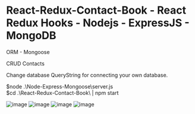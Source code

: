 # React-Redux-Contact-Book - React Redux Hooks - Nodejs - ExpressJS - MongoDB

ORM - Mongoose

CRUD Contacts 

Change database QueryString for connecting your own database.

$node .\Node-Express-Mongoose\server.js  
$cd .\React-Redux-Contact-Book\ | npm start

![image](https://user-images.githubusercontent.com/60510780/133980550-4dab52eb-ee1f-4a5e-95cd-8d190a07b57c.png)
![image](https://user-images.githubusercontent.com/60510780/133980575-2f4123fa-5ac3-4f22-8864-eecca561a0bb.png)
![image](https://user-images.githubusercontent.com/60510780/133980608-ee8f8b57-f263-4414-8a93-c733a8149b25.png)
![image](https://user-images.githubusercontent.com/60510780/133980724-7bdf6343-00e5-4c01-8795-cac4c0e18407.png)


